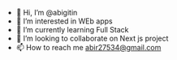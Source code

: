 - 👋 Hi, I’m @abigitin
- 👀 I’m interested in WEb apps
- 🌱 I’m currently learning Full Stack
- 💞️ I’m looking to collaborate on Next js project
- 📫 How to reach me abir27534@gmail.com

<!---
abigitin/abigitin is a ✨ special ✨ repository because its `README.md` (this file) appears on your GitHub profile.
You can click the Preview link to take a look at your changes.
--->
